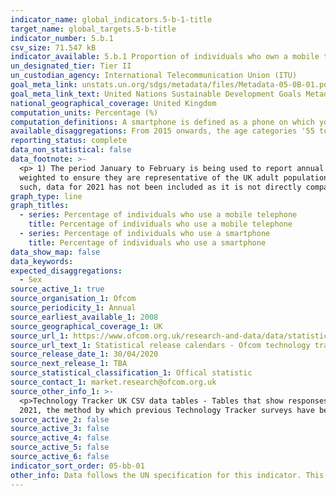 ```yaml
---
indicator_name: global_indicators.5-b-1-title
target_name: global_targets.5-b-title
indicator_number: 5.b.1
csv_size: 71.547 kB
indicator_available: 5.b.1 Proportion of individuals who own a mobile telephone, by sex
un_designated_tier: Tier II
un_custodian_agency: International Telecommunication Union (ITU)
goal_meta_link: unstats.un.org/sdgs/metadata/files/Metadata-05-0B-01.pdf
goal_meta_link_text: United Nations Sustainable Development Goals Metadata (PDF 211 KB)
national_geographical_coverage: United Kingdom
computation_units: Percentage (%)
computation_definitions: A smartphone is defined as a phone on which you can easily access emails, download files and applications, as well as view websites and generally search the internet. 
available_disaggregations: From 2015 onwards, the age categories '55 to 64' and '65 and over' were combined and renamed '55 +'.
reporting_status: complete
data_non_statistical: false
data_footnote: >-
  <p> 1) The period January to February is being used to report annual data.</p><p> 2) The date on the X axis is the year at the start of the period.</p><p> 3) From 2015 onwards, the age categories '55 to 64' and '65 and over' were combined and renamed '55 +'.</p><p> 4) All data have been
  weighted to ensure they are representative of the UK adult population. </p><p> 5) As a result of the Covid-19 pandemic, the Ofcom Technology Tracker was not able to conduct face-to-face fieldwork in 2021, the method by which previous Technology Tracker surveys have been conducted. As
  such, data for 2021 has not been included as it is not directly comparable to previous years. </p>
graph_type: line
graph_titles:
  - series: Percentage of individuals who use a mobile telephone
    title: Percentage of individuals who use a mobile telephone
  - series: Percentage of individuals who use a smartphone
    title: Percentage of individuals who use a smartphone
data_show_map: false
data_keywords:
expected_disaggregations:
  - Sex
source_active_1: true
source_organisation_1: Ofcom
source_periodicity_1: Annual
source_earliest_available_1: 2008
source_geographical_coverage_1: UK
source_url_1: https://www.ofcom.org.uk/research-and-data/data/statistics
source_url_text_1: Statistical release calendars - Ofcom technology tracker.
source_release_date_1: 30/04/2020
source_next_release_1: TBA
source_statistical_classification_1: Offical statistic
source_contact_1: market.research@ofcom.org.uk
source_other_info_1: >-
  <p>Technology Tracker UK CSV data tables - Tables that show responses to QD2. Do you personally use a mobile phone? QD5 (QD24B). Do you personally use a smartphone?</p><p>As a result of the Covid-19 pandemic, the Ofcom Technology Tracker was not able to conduct face-to-face fieldwork in
  2021, the method by which previous Technology Tracker surveys have been conducted. As such, data for 2021 has not been included as it is not directly comparable to previous years.</p>
source_active_2: false
source_active_3: false
source_active_4: false
source_active_5: false
source_active_6: false
indicator_sort_order: 05-bb-01
other_info: Data follows the UN specification for this indicator. This indicator has been identified in collaboration with topic experts.
---
```

